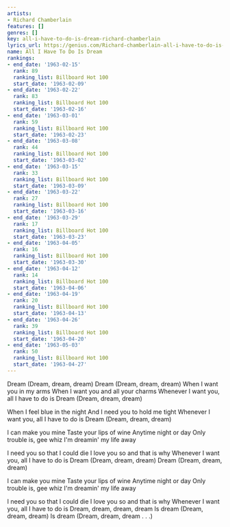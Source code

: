 ```yaml
---
artists:
- Richard Chamberlain
features: []
genres: []
key: all-i-have-to-do-is-dream-richard-chamberlain
lyrics_url: https://genius.com/Richard-chamberlain-all-i-have-to-do-is-dream-lyrics
name: All I Have To Do Is Dream
rankings:
- end_date: '1963-02-15'
  rank: 89
  ranking_list: Billboard Hot 100
  start_date: '1963-02-09'
- end_date: '1963-02-22'
  rank: 83
  ranking_list: Billboard Hot 100
  start_date: '1963-02-16'
- end_date: '1963-03-01'
  rank: 59
  ranking_list: Billboard Hot 100
  start_date: '1963-02-23'
- end_date: '1963-03-08'
  rank: 44
  ranking_list: Billboard Hot 100
  start_date: '1963-03-02'
- end_date: '1963-03-15'
  rank: 33
  ranking_list: Billboard Hot 100
  start_date: '1963-03-09'
- end_date: '1963-03-22'
  rank: 27
  ranking_list: Billboard Hot 100
  start_date: '1963-03-16'
- end_date: '1963-03-29'
  rank: 17
  ranking_list: Billboard Hot 100
  start_date: '1963-03-23'
- end_date: '1963-04-05'
  rank: 16
  ranking_list: Billboard Hot 100
  start_date: '1963-03-30'
- end_date: '1963-04-12'
  rank: 14
  ranking_list: Billboard Hot 100
  start_date: '1963-04-06'
- end_date: '1963-04-19'
  rank: 20
  ranking_list: Billboard Hot 100
  start_date: '1963-04-13'
- end_date: '1963-04-26'
  rank: 39
  ranking_list: Billboard Hot 100
  start_date: '1963-04-20'
- end_date: '1963-05-03'
  rank: 50
  ranking_list: Billboard Hot 100
  start_date: '1963-04-27'
---
```

Dream
(Dream, dream, dream)
Dream
(Dream, dream, dream)
When I want you in my arms
When I want you and all your charms
Whenever I want you, all I have to do is
Dream
(Dream, dream, dream)

When I feel blue in the night
And I need you to hold me tight
Whenever I want you, all I have to do is
Dream
(Dream, dream, dream)

I can make you mine
Taste your lips of wine
Anytime night or day
Only trouble is, gee whiz
I'm dreamin' my life away

I need you so that I could die
I love you so and that is why
Whenever I want you, all I have to do is
Dream
(Dream, dream, dream)
Dream
(Dream, dream, dream)

I can make you mine
Taste your lips of wine
Anytime night or day
Only trouble is, gee whiz
I'm dreamin' my life away

I need you so that I could die
I love you so and that is why
Whenever I want you, all I have to do is
Dream, dream, dream, dream
Is dream
(Dream, dream, dream)
Is dream
(Dream, dream, dream . . .)
